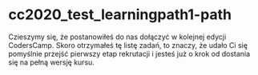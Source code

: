 # cc2020_test_learningpath1-path
Czieszymy się, że postanowiłeś do nas dołączyć w kolejnej edycji CodersCamp. Skoro otrzymałeś tę listę zadań, to znaczy, że udało Ci się pomyślnie przejść pierwszy etap rekrutacji i jesteś już o krok od dostania się na pełną wersję kursu.
